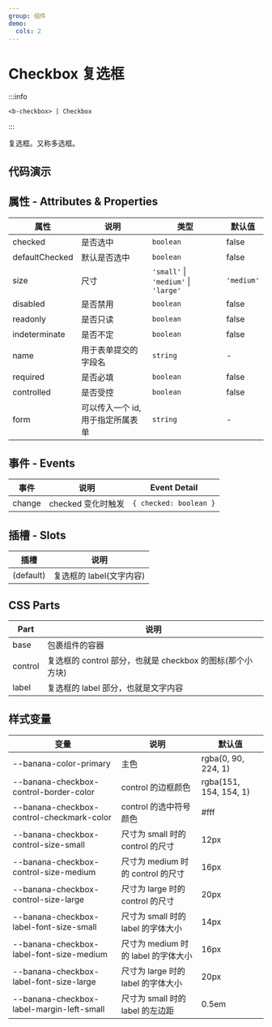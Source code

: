 ```yaml
---
group: 组件
demo:
  cols: 2
---
```


# Checkbox 复选框

:::info

```
<b-checkbox> | Checkbox
```

:::

复选框。又称多选框。

## 代码演示

<code src="./demos/basicUsage.tsx"></code>
<code src="./demos/sizes.tsx"></code>
<code src="./demos/disabled.tsx"></code>
<code src="./demos/readonly.tsx"></code>
<code src="./demos/indeterminate.tsx"></code>
<code src="./demos/formTest.tsx"></code>

## 属性 - Attributes & Properties

| 属性           | 说明                              | 类型                                 | 默认值     |
| -------------- | --------------------------------- | ------------------------------------ | ---------- |
| checked        | 是否选中                          | `boolean`                            | false      |
| defaultChecked | 默认是否选中                      | `boolean`                            | false      |
| size           | 尺寸                              | `'small'` \| `'medium'` \| `'large'` | `'medium'` |
| disabled       | 是否禁用                          | `boolean`                            | false      |
| readonly       | 是否只读                          | `boolean`                            | false      |
| indeterminate  | 是否不定                          | `boolean`                            | false      |
| name           | 用于表单提交的字段名              | `string`                             | -          |
| required       | 是否必填                          | `boolean`                            | false      |
| controlled     | 是否受控                          | `boolean`                            | false      |
| form           | 可以传入一个 id, 用于指定所属表单 | `string`                             | -          |

## 事件 - Events

| 事件   | 说明               | Event Detail           |
| ------ | ------------------ | ---------------------- |
| change | checked 变化时触发 | `{ checked: boolean }` |

## 插槽 - Slots

| 插槽      | 说明                     |
| --------- | ------------------------ |
| (default) | 复选框的 label(文字内容) |

## CSS Parts

| Part    | 说明                                                      |
| ------- | --------------------------------------------------------- |
| base    | 包裹组件的容器                                            |
| control | 复选框的 control 部分，也就是 checkbox 的图标(那个小方块) |
| label   | 复选框的 label 部分，也就是文字内容                       |

## 样式变量

| 变量                                      | 说明                                | 默认值                 |
| ----------------------------------------- | ----------------------------------- | ---------------------- |
| --banana-color-primary                    | 主色                                | rgba(0, 90, 224, 1)    |
| --banana-checkbox-control-border-color    | control 的边框颜色                  | rgba(151, 154, 154, 1) |
| --banana-checkbox-control-checkmark-color | control 的选中符号颜色              | #fff                   |
| --banana-checkbox-control-size-small      | 尺寸为 small 时的 control 的尺寸    | 12px                   |
| --banana-checkbox-control-size-medium     | 尺寸为 medium 时的 control 的尺寸   | 16px                   |
| --banana-checkbox-control-size-large      | 尺寸为 large 时的 control 的尺寸    | 20px                   |
| --banana-checkbox-label-font-size-small   | 尺寸为 small 时的 label 的字体大小  | 14px                   |
| --banana-checkbox-label-font-size-medium  | 尺寸为 medium 时的 label 的字体大小 | 16px                   |
| --banana-checkbox-label-font-size-large   | 尺寸为 large 时的 label 的字体大小  | 20px                   |
| --banana-checkbox-label-margin-left-small | 尺寸为 small 时的 label 的左边距    | 0.5em                  |
